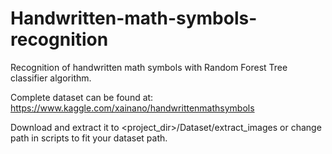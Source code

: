 # Handwritten-math-symbols-recognition
Recognition of handwritten math symbols with Random Forest Tree classifier algorithm.

Complete dataset can be found at:
https://www.kaggle.com/xainano/handwrittenmathsymbols

Download and extract it to <project_dir>/Dataset/extract_images or change path in scripts to fit your dataset path.


